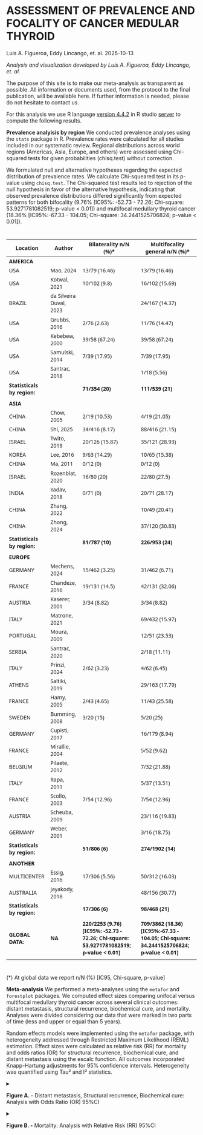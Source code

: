 ASSESSMENT OF PREVALENCE AND FOCALITY OF CANCER MEDULAR THYROID
================
Luis A. Figueroa, Eddy Lincango, et. al.
2025-10-13

<i> Analysis and visualization developed by Luis A. Figueroa, Eddy
Lincango, et. al.</i>

The purpose of this site is to make our meta-analysis as transparent as
possible. All information or documents used, from the protocol to the
final publication, will be available here. If further information is
needed, please do not hesitate to contact us.

For this analysis we use R language [version
4.4.2](https://cran.r-project.org/bin/windows/base/old/4.4.2/) in R
studio [server](https://posit.co/download/rstudio-server/) to compute
the following results.

**Prevalence analyisis by region** We conducted prevalence analyses
using the `stats` package in R. Prevalence rates were calculated for all
studies included in our systematic review. Regional distributions across
world regions (Americas, Asia, Europe, and others) were assessed using
Chi-squared tests for given probabilities (chisq.test) without
correction.

We formulated null and alternative hypotheses regarding the expected
distribution of prevalence rates. We calculate Chi-squeared test in its
p-value using `chisq.test`. The Chi-squared test results led to
rejection of the null hypothesis in favor of the alternative hypothesis,
indicating that observed prevalence distributions differed significantly
from expected patterns for both bifocality (9.76% \[IC95%: -52.73 -
72.26; Chi-square: 53.9271781082519; p-value \< 0.01\]) and multifocal
medullary thyroid cancer (18.36% \[IC95%:-67.33 - 104.05; Chi-square:
34.2441525706824; p-value \< 0.01\]).

<div id="loijfglgim" style="padding-left:0px;padding-right:0px;padding-top:10px;padding-bottom:10px;overflow-x:auto;overflow-y:auto;width:auto;height:auto;">
<style>#loijfglgim table {
  font-family: system-ui, 'Segoe UI', Roboto, Helvetica, Arial, sans-serif, 'Apple Color Emoji', 'Segoe UI Emoji', 'Segoe UI Symbol', 'Noto Color Emoji';
  -webkit-font-smoothing: antialiased;
  -moz-osx-font-smoothing: grayscale;
}
&#10;#loijfglgim thead, #loijfglgim tbody, #loijfglgim tfoot, #loijfglgim tr, #loijfglgim td, #loijfglgim th {
  border-style: none;
}
&#10;#loijfglgim p {
  margin: 0;
  padding: 0;
}
&#10;#loijfglgim .gt_table {
  display: table;
  border-collapse: collapse;
  line-height: normal;
  margin-left: auto;
  margin-right: auto;
  color: #333333;
  font-size: 16px;
  font-weight: normal;
  font-style: normal;
  background-color: #FFFFFF;
  width: auto;
  border-top-style: solid;
  border-top-width: 2px;
  border-top-color: #A8A8A8;
  border-right-style: none;
  border-right-width: 2px;
  border-right-color: #D3D3D3;
  border-bottom-style: solid;
  border-bottom-width: 2px;
  border-bottom-color: #A8A8A8;
  border-left-style: none;
  border-left-width: 2px;
  border-left-color: #D3D3D3;
}
&#10;#loijfglgim .gt_caption {
  padding-top: 4px;
  padding-bottom: 4px;
}
&#10;#loijfglgim .gt_title {
  color: #333333;
  font-size: 125%;
  font-weight: initial;
  padding-top: 4px;
  padding-bottom: 4px;
  padding-left: 5px;
  padding-right: 5px;
  border-bottom-color: #FFFFFF;
  border-bottom-width: 0;
}
&#10;#loijfglgim .gt_subtitle {
  color: #333333;
  font-size: 85%;
  font-weight: initial;
  padding-top: 3px;
  padding-bottom: 5px;
  padding-left: 5px;
  padding-right: 5px;
  border-top-color: #FFFFFF;
  border-top-width: 0;
}
&#10;#loijfglgim .gt_heading {
  background-color: #FFFFFF;
  text-align: center;
  border-bottom-color: #FFFFFF;
  border-left-style: none;
  border-left-width: 1px;
  border-left-color: #D3D3D3;
  border-right-style: none;
  border-right-width: 1px;
  border-right-color: #D3D3D3;
}
&#10;#loijfglgim .gt_bottom_border {
  border-bottom-style: solid;
  border-bottom-width: 2px;
  border-bottom-color: #D3D3D3;
}
&#10;#loijfglgim .gt_col_headings {
  border-top-style: solid;
  border-top-width: 2px;
  border-top-color: #D3D3D3;
  border-bottom-style: solid;
  border-bottom-width: 2px;
  border-bottom-color: #D3D3D3;
  border-left-style: none;
  border-left-width: 1px;
  border-left-color: #D3D3D3;
  border-right-style: none;
  border-right-width: 1px;
  border-right-color: #D3D3D3;
}
&#10;#loijfglgim .gt_col_heading {
  color: #333333;
  background-color: #FFFFFF;
  font-size: 100%;
  font-weight: normal;
  text-transform: inherit;
  border-left-style: none;
  border-left-width: 1px;
  border-left-color: #D3D3D3;
  border-right-style: none;
  border-right-width: 1px;
  border-right-color: #D3D3D3;
  vertical-align: bottom;
  padding-top: 5px;
  padding-bottom: 6px;
  padding-left: 5px;
  padding-right: 5px;
  overflow-x: hidden;
}
&#10;#loijfglgim .gt_column_spanner_outer {
  color: #333333;
  background-color: #FFFFFF;
  font-size: 100%;
  font-weight: normal;
  text-transform: inherit;
  padding-top: 0;
  padding-bottom: 0;
  padding-left: 4px;
  padding-right: 4px;
}
&#10;#loijfglgim .gt_column_spanner_outer:first-child {
  padding-left: 0;
}
&#10;#loijfglgim .gt_column_spanner_outer:last-child {
  padding-right: 0;
}
&#10;#loijfglgim .gt_column_spanner {
  border-bottom-style: solid;
  border-bottom-width: 2px;
  border-bottom-color: #D3D3D3;
  vertical-align: bottom;
  padding-top: 5px;
  padding-bottom: 5px;
  overflow-x: hidden;
  display: inline-block;
  width: 100%;
}
&#10;#loijfglgim .gt_spanner_row {
  border-bottom-style: hidden;
}
&#10;#loijfglgim .gt_group_heading {
  padding-top: 8px;
  padding-bottom: 8px;
  padding-left: 5px;
  padding-right: 5px;
  color: #333333;
  background-color: #FFFFFF;
  font-size: 100%;
  font-weight: initial;
  text-transform: inherit;
  border-top-style: solid;
  border-top-width: 2px;
  border-top-color: #D3D3D3;
  border-bottom-style: solid;
  border-bottom-width: 2px;
  border-bottom-color: #D3D3D3;
  border-left-style: none;
  border-left-width: 1px;
  border-left-color: #D3D3D3;
  border-right-style: none;
  border-right-width: 1px;
  border-right-color: #D3D3D3;
  vertical-align: middle;
  text-align: left;
}
&#10;#loijfglgim .gt_empty_group_heading {
  padding: 0.5px;
  color: #333333;
  background-color: #FFFFFF;
  font-size: 100%;
  font-weight: initial;
  border-top-style: solid;
  border-top-width: 2px;
  border-top-color: #D3D3D3;
  border-bottom-style: solid;
  border-bottom-width: 2px;
  border-bottom-color: #D3D3D3;
  vertical-align: middle;
}
&#10;#loijfglgim .gt_from_md > :first-child {
  margin-top: 0;
}
&#10;#loijfglgim .gt_from_md > :last-child {
  margin-bottom: 0;
}
&#10;#loijfglgim .gt_row {
  padding-top: 8px;
  padding-bottom: 8px;
  padding-left: 5px;
  padding-right: 5px;
  margin: 10px;
  border-top-style: solid;
  border-top-width: 1px;
  border-top-color: #D3D3D3;
  border-left-style: none;
  border-left-width: 1px;
  border-left-color: #D3D3D3;
  border-right-style: none;
  border-right-width: 1px;
  border-right-color: #D3D3D3;
  vertical-align: middle;
  overflow-x: hidden;
}
&#10;#loijfglgim .gt_stub {
  color: #333333;
  background-color: #FFFFFF;
  font-size: 100%;
  font-weight: initial;
  text-transform: inherit;
  border-right-style: solid;
  border-right-width: 2px;
  border-right-color: #D3D3D3;
  padding-left: 5px;
  padding-right: 5px;
}
&#10;#loijfglgim .gt_stub_row_group {
  color: #333333;
  background-color: #FFFFFF;
  font-size: 100%;
  font-weight: initial;
  text-transform: inherit;
  border-right-style: solid;
  border-right-width: 2px;
  border-right-color: #D3D3D3;
  padding-left: 5px;
  padding-right: 5px;
  vertical-align: top;
}
&#10;#loijfglgim .gt_row_group_first td {
  border-top-width: 2px;
}
&#10;#loijfglgim .gt_row_group_first th {
  border-top-width: 2px;
}
&#10;#loijfglgim .gt_summary_row {
  color: #333333;
  background-color: #FFFFFF;
  text-transform: inherit;
  padding-top: 8px;
  padding-bottom: 8px;
  padding-left: 5px;
  padding-right: 5px;
}
&#10;#loijfglgim .gt_first_summary_row {
  border-top-style: solid;
  border-top-color: #D3D3D3;
}
&#10;#loijfglgim .gt_first_summary_row.thick {
  border-top-width: 2px;
}
&#10;#loijfglgim .gt_last_summary_row {
  padding-top: 8px;
  padding-bottom: 8px;
  padding-left: 5px;
  padding-right: 5px;
  border-bottom-style: solid;
  border-bottom-width: 2px;
  border-bottom-color: #D3D3D3;
}
&#10;#loijfglgim .gt_grand_summary_row {
  color: #333333;
  background-color: #FFFFFF;
  text-transform: inherit;
  padding-top: 8px;
  padding-bottom: 8px;
  padding-left: 5px;
  padding-right: 5px;
}
&#10;#loijfglgim .gt_first_grand_summary_row {
  padding-top: 8px;
  padding-bottom: 8px;
  padding-left: 5px;
  padding-right: 5px;
  border-top-style: double;
  border-top-width: 6px;
  border-top-color: #D3D3D3;
}
&#10;#loijfglgim .gt_last_grand_summary_row_top {
  padding-top: 8px;
  padding-bottom: 8px;
  padding-left: 5px;
  padding-right: 5px;
  border-bottom-style: double;
  border-bottom-width: 6px;
  border-bottom-color: #D3D3D3;
}
&#10;#loijfglgim .gt_striped {
  background-color: rgba(128, 128, 128, 0.05);
}
&#10;#loijfglgim .gt_table_body {
  border-top-style: solid;
  border-top-width: 2px;
  border-top-color: #D3D3D3;
  border-bottom-style: solid;
  border-bottom-width: 2px;
  border-bottom-color: #D3D3D3;
}
&#10;#loijfglgim .gt_footnotes {
  color: #333333;
  background-color: #FFFFFF;
  border-bottom-style: none;
  border-bottom-width: 2px;
  border-bottom-color: #D3D3D3;
  border-left-style: none;
  border-left-width: 2px;
  border-left-color: #D3D3D3;
  border-right-style: none;
  border-right-width: 2px;
  border-right-color: #D3D3D3;
}
&#10;#loijfglgim .gt_footnote {
  margin: 0px;
  font-size: 90%;
  padding-top: 4px;
  padding-bottom: 4px;
  padding-left: 5px;
  padding-right: 5px;
}
&#10;#loijfglgim .gt_sourcenotes {
  color: #333333;
  background-color: #FFFFFF;
  border-bottom-style: none;
  border-bottom-width: 2px;
  border-bottom-color: #D3D3D3;
  border-left-style: none;
  border-left-width: 2px;
  border-left-color: #D3D3D3;
  border-right-style: none;
  border-right-width: 2px;
  border-right-color: #D3D3D3;
}
&#10;#loijfglgim .gt_sourcenote {
  font-size: 90%;
  padding-top: 4px;
  padding-bottom: 4px;
  padding-left: 5px;
  padding-right: 5px;
}
&#10;#loijfglgim .gt_left {
  text-align: left;
}
&#10;#loijfglgim .gt_center {
  text-align: center;
}
&#10;#loijfglgim .gt_right {
  text-align: right;
  font-variant-numeric: tabular-nums;
}
&#10;#loijfglgim .gt_font_normal {
  font-weight: normal;
}
&#10;#loijfglgim .gt_font_bold {
  font-weight: bold;
}
&#10;#loijfglgim .gt_font_italic {
  font-style: italic;
}
&#10;#loijfglgim .gt_super {
  font-size: 65%;
}
&#10;#loijfglgim .gt_footnote_marks {
  font-size: 75%;
  vertical-align: 0.4em;
  position: initial;
}
&#10;#loijfglgim .gt_asterisk {
  font-size: 100%;
  vertical-align: 0;
}
&#10;#loijfglgim .gt_indent_1 {
  text-indent: 5px;
}
&#10;#loijfglgim .gt_indent_2 {
  text-indent: 10px;
}
&#10;#loijfglgim .gt_indent_3 {
  text-indent: 15px;
}
&#10;#loijfglgim .gt_indent_4 {
  text-indent: 20px;
}
&#10;#loijfglgim .gt_indent_5 {
  text-indent: 25px;
}
&#10;#loijfglgim .katex-display {
  display: inline-flex !important;
  margin-bottom: 0.75em !important;
}
&#10;#loijfglgim div.Reactable > div.rt-table > div.rt-thead > div.rt-tr.rt-tr-group-header > div.rt-th-group:after {
  height: 0px !important;
}
</style>
<table class="gt_table" data-quarto-disable-processing="false" data-quarto-bootstrap="false">
  <thead>
    <tr class="gt_col_headings">
      <th class="gt_col_heading gt_columns_bottom_border gt_left" rowspan="1" colspan="1" scope="col" id="Location">Location</th>
      <th class="gt_col_heading gt_columns_bottom_border gt_left" rowspan="1" colspan="1" scope="col" id="Author">Author</th>
      <th class="gt_col_heading gt_columns_bottom_border gt_left" rowspan="1" colspan="1" scope="col" id="Bilaterality-n/N-(%)*">Bilaterality n/N (%)*</th>
      <th class="gt_col_heading gt_columns_bottom_border gt_left" rowspan="1" colspan="1" scope="col" id="Multifocality-general-n/N-(%)*">Multifocality general n/N (%)*</th>
    </tr>
  </thead>
  <tbody class="gt_table_body">
    <tr><td headers="Location" class="gt_row gt_left" style="font-weight: bold;">AMERICA</td>
<td headers="Author" class="gt_row gt_left" style="font-weight: bold;"> </td>
<td headers="Bilaterality n/N (%)*" class="gt_row gt_left" style="font-weight: bold;"> </td>
<td headers="Multifocality general n/N (%)*" class="gt_row gt_left" style="font-weight: bold;"> </td></tr>
    <tr><td headers="Location" class="gt_row gt_left">USA</td>
<td headers="Author" class="gt_row gt_left">Mao, 2024</td>
<td headers="Bilaterality n/N (%)*" class="gt_row gt_left">13/79 (16.46)</td>
<td headers="Multifocality general n/N (%)*" class="gt_row gt_left">13/79 (16.46)</td></tr>
    <tr><td headers="Location" class="gt_row gt_left">USA</td>
<td headers="Author" class="gt_row gt_left">Kotwal, 2021</td>
<td headers="Bilaterality n/N (%)*" class="gt_row gt_left">10/102 (9.8)</td>
<td headers="Multifocality general n/N (%)*" class="gt_row gt_left">16/102 (15.69)</td></tr>
    <tr><td headers="Location" class="gt_row gt_left">BRAZIL</td>
<td headers="Author" class="gt_row gt_left">da Silveira Duval, 2023</td>
<td headers="Bilaterality n/N (%)*" class="gt_row gt_left"> </td>
<td headers="Multifocality general n/N (%)*" class="gt_row gt_left">24/167 (14.37)</td></tr>
    <tr><td headers="Location" class="gt_row gt_left">USA</td>
<td headers="Author" class="gt_row gt_left">Grubbs, 2016</td>
<td headers="Bilaterality n/N (%)*" class="gt_row gt_left">2/76 (2.63)</td>
<td headers="Multifocality general n/N (%)*" class="gt_row gt_left">11/76 (14.47)</td></tr>
    <tr><td headers="Location" class="gt_row gt_left">USA</td>
<td headers="Author" class="gt_row gt_left">Kebebew, 2000</td>
<td headers="Bilaterality n/N (%)*" class="gt_row gt_left">39/58 (67.24)</td>
<td headers="Multifocality general n/N (%)*" class="gt_row gt_left">39/58 (67.24)</td></tr>
    <tr><td headers="Location" class="gt_row gt_left">USA</td>
<td headers="Author" class="gt_row gt_left">Samulski, 2014</td>
<td headers="Bilaterality n/N (%)*" class="gt_row gt_left">7/39 (17.95)</td>
<td headers="Multifocality general n/N (%)*" class="gt_row gt_left">7/39 (17.95)</td></tr>
    <tr><td headers="Location" class="gt_row gt_left">USA</td>
<td headers="Author" class="gt_row gt_left">Santrac, 2018</td>
<td headers="Bilaterality n/N (%)*" class="gt_row gt_left"> </td>
<td headers="Multifocality general n/N (%)*" class="gt_row gt_left">1/18 (5.56)</td></tr>
    <tr><td headers="Location" class="gt_row gt_left" style="font-weight: bold;">Statisticals by region: </td>
<td headers="Author" class="gt_row gt_left" style="font-weight: bold;"> </td>
<td headers="Bilaterality n/N (%)*" class="gt_row gt_left" style="font-weight: bold;">71/354 (20)</td>
<td headers="Multifocality general n/N (%)*" class="gt_row gt_left" style="font-weight: bold;">111/539 (21)</td></tr>
    <tr><td headers="Location" class="gt_row gt_left"> </td>
<td headers="Author" class="gt_row gt_left"> </td>
<td headers="Bilaterality n/N (%)*" class="gt_row gt_left"> </td>
<td headers="Multifocality general n/N (%)*" class="gt_row gt_left"> </td></tr>
    <tr><td headers="Location" class="gt_row gt_left" style="font-weight: bold;">ASIA</td>
<td headers="Author" class="gt_row gt_left" style="font-weight: bold;"> </td>
<td headers="Bilaterality n/N (%)*" class="gt_row gt_left" style="font-weight: bold;"> </td>
<td headers="Multifocality general n/N (%)*" class="gt_row gt_left" style="font-weight: bold;"> </td></tr>
    <tr><td headers="Location" class="gt_row gt_left">CHINA</td>
<td headers="Author" class="gt_row gt_left">Chow, 2005</td>
<td headers="Bilaterality n/N (%)*" class="gt_row gt_left">2/19 (10.53)</td>
<td headers="Multifocality general n/N (%)*" class="gt_row gt_left">4/19 (21.05)</td></tr>
    <tr><td headers="Location" class="gt_row gt_left">CHINA</td>
<td headers="Author" class="gt_row gt_left">Shi, 2025</td>
<td headers="Bilaterality n/N (%)*" class="gt_row gt_left">34/416 (8.17)</td>
<td headers="Multifocality general n/N (%)*" class="gt_row gt_left">88/416 (21.15)</td></tr>
    <tr><td headers="Location" class="gt_row gt_left">ISRAEL</td>
<td headers="Author" class="gt_row gt_left">Twito, 2019</td>
<td headers="Bilaterality n/N (%)*" class="gt_row gt_left">20/126 (15.87)</td>
<td headers="Multifocality general n/N (%)*" class="gt_row gt_left">35/121 (28.93)</td></tr>
    <tr><td headers="Location" class="gt_row gt_left">KOREA</td>
<td headers="Author" class="gt_row gt_left">Lee, 2016</td>
<td headers="Bilaterality n/N (%)*" class="gt_row gt_left">9/63 (14.29)</td>
<td headers="Multifocality general n/N (%)*" class="gt_row gt_left">10/65 (15.38)</td></tr>
    <tr><td headers="Location" class="gt_row gt_left">CHINA</td>
<td headers="Author" class="gt_row gt_left">Ma, 2011</td>
<td headers="Bilaterality n/N (%)*" class="gt_row gt_left">0/12 (0)</td>
<td headers="Multifocality general n/N (%)*" class="gt_row gt_left">0/12 (0)</td></tr>
    <tr><td headers="Location" class="gt_row gt_left">ISRAEL</td>
<td headers="Author" class="gt_row gt_left">Rozenblat, 2020</td>
<td headers="Bilaterality n/N (%)*" class="gt_row gt_left">16/80 (20)</td>
<td headers="Multifocality general n/N (%)*" class="gt_row gt_left">22/80 (27.5)</td></tr>
    <tr><td headers="Location" class="gt_row gt_left">INDIA</td>
<td headers="Author" class="gt_row gt_left">Yadav, 2018</td>
<td headers="Bilaterality n/N (%)*" class="gt_row gt_left">0/71 (0)</td>
<td headers="Multifocality general n/N (%)*" class="gt_row gt_left">20/71 (28.17)</td></tr>
    <tr><td headers="Location" class="gt_row gt_left">CHINA</td>
<td headers="Author" class="gt_row gt_left">Zhang, 2022</td>
<td headers="Bilaterality n/N (%)*" class="gt_row gt_left"> </td>
<td headers="Multifocality general n/N (%)*" class="gt_row gt_left">10/49 (20.41)</td></tr>
    <tr><td headers="Location" class="gt_row gt_left">CHINA</td>
<td headers="Author" class="gt_row gt_left">Zhong, 2024</td>
<td headers="Bilaterality n/N (%)*" class="gt_row gt_left"> </td>
<td headers="Multifocality general n/N (%)*" class="gt_row gt_left">37/120 (30.83)</td></tr>
    <tr><td headers="Location" class="gt_row gt_left" style="font-weight: bold;">Statisticals by region: </td>
<td headers="Author" class="gt_row gt_left" style="font-weight: bold;"> </td>
<td headers="Bilaterality n/N (%)*" class="gt_row gt_left" style="font-weight: bold;">81/787 (10)</td>
<td headers="Multifocality general n/N (%)*" class="gt_row gt_left" style="font-weight: bold;">226/953 (24)</td></tr>
    <tr><td headers="Location" class="gt_row gt_left"> </td>
<td headers="Author" class="gt_row gt_left"> </td>
<td headers="Bilaterality n/N (%)*" class="gt_row gt_left"> </td>
<td headers="Multifocality general n/N (%)*" class="gt_row gt_left"> </td></tr>
    <tr><td headers="Location" class="gt_row gt_left" style="font-weight: bold;">EUROPE</td>
<td headers="Author" class="gt_row gt_left" style="font-weight: bold;"> </td>
<td headers="Bilaterality n/N (%)*" class="gt_row gt_left" style="font-weight: bold;"> </td>
<td headers="Multifocality general n/N (%)*" class="gt_row gt_left" style="font-weight: bold;"> </td></tr>
    <tr><td headers="Location" class="gt_row gt_left">GERMANY</td>
<td headers="Author" class="gt_row gt_left">Mechens, 2024</td>
<td headers="Bilaterality n/N (%)*" class="gt_row gt_left">15/462 (3.25)</td>
<td headers="Multifocality general n/N (%)*" class="gt_row gt_left">31/462 (6.71)</td></tr>
    <tr><td headers="Location" class="gt_row gt_left">FRANCE</td>
<td headers="Author" class="gt_row gt_left">Chandeze, 2016</td>
<td headers="Bilaterality n/N (%)*" class="gt_row gt_left">19/131 (14.5)</td>
<td headers="Multifocality general n/N (%)*" class="gt_row gt_left">42/131 (32.06)</td></tr>
    <tr><td headers="Location" class="gt_row gt_left">AUSTRIA</td>
<td headers="Author" class="gt_row gt_left">Kaserer, 2001</td>
<td headers="Bilaterality n/N (%)*" class="gt_row gt_left">3/34 (8.82)</td>
<td headers="Multifocality general n/N (%)*" class="gt_row gt_left">3/34 (8.82)</td></tr>
    <tr><td headers="Location" class="gt_row gt_left">ITALY</td>
<td headers="Author" class="gt_row gt_left">Matrone, 2021</td>
<td headers="Bilaterality n/N (%)*" class="gt_row gt_left"> </td>
<td headers="Multifocality general n/N (%)*" class="gt_row gt_left">69/432 (15.97)</td></tr>
    <tr><td headers="Location" class="gt_row gt_left">PORTUGAL</td>
<td headers="Author" class="gt_row gt_left">Moura, 2009</td>
<td headers="Bilaterality n/N (%)*" class="gt_row gt_left"> </td>
<td headers="Multifocality general n/N (%)*" class="gt_row gt_left">12/51 (23.53)</td></tr>
    <tr><td headers="Location" class="gt_row gt_left">SERBIA</td>
<td headers="Author" class="gt_row gt_left">Santrac, 2020</td>
<td headers="Bilaterality n/N (%)*" class="gt_row gt_left"> </td>
<td headers="Multifocality general n/N (%)*" class="gt_row gt_left">2/18 (11.11)</td></tr>
    <tr><td headers="Location" class="gt_row gt_left">ITALY</td>
<td headers="Author" class="gt_row gt_left">Prinzi, 2024</td>
<td headers="Bilaterality n/N (%)*" class="gt_row gt_left">2/62 (3.23)</td>
<td headers="Multifocality general n/N (%)*" class="gt_row gt_left">4/62 (6.45)</td></tr>
    <tr><td headers="Location" class="gt_row gt_left">ATHENS</td>
<td headers="Author" class="gt_row gt_left">Saltiki, 2019</td>
<td headers="Bilaterality n/N (%)*" class="gt_row gt_left"> </td>
<td headers="Multifocality general n/N (%)*" class="gt_row gt_left">29/163 (17.79)</td></tr>
    <tr><td headers="Location" class="gt_row gt_left">FRANCE</td>
<td headers="Author" class="gt_row gt_left">Hamy, 2005</td>
<td headers="Bilaterality n/N (%)*" class="gt_row gt_left">2/43 (4.65)</td>
<td headers="Multifocality general n/N (%)*" class="gt_row gt_left">11/43 (25.58)</td></tr>
    <tr><td headers="Location" class="gt_row gt_left">SWEDEN</td>
<td headers="Author" class="gt_row gt_left">Bumming, 2008</td>
<td headers="Bilaterality n/N (%)*" class="gt_row gt_left">3/20 (15)</td>
<td headers="Multifocality general n/N (%)*" class="gt_row gt_left">5/20 (25)</td></tr>
    <tr><td headers="Location" class="gt_row gt_left">GERMANY</td>
<td headers="Author" class="gt_row gt_left">Cupisti, 2017</td>
<td headers="Bilaterality n/N (%)*" class="gt_row gt_left"> </td>
<td headers="Multifocality general n/N (%)*" class="gt_row gt_left">16/179 (8.94)</td></tr>
    <tr><td headers="Location" class="gt_row gt_left">FRANCE</td>
<td headers="Author" class="gt_row gt_left">Mirallie, 2004</td>
<td headers="Bilaterality n/N (%)*" class="gt_row gt_left"> </td>
<td headers="Multifocality general n/N (%)*" class="gt_row gt_left">5/52 (9.62)</td></tr>
    <tr><td headers="Location" class="gt_row gt_left">BELGIUM</td>
<td headers="Author" class="gt_row gt_left">Pilaete, 2012</td>
<td headers="Bilaterality n/N (%)*" class="gt_row gt_left"> </td>
<td headers="Multifocality general n/N (%)*" class="gt_row gt_left">7/32 (21.88)</td></tr>
    <tr><td headers="Location" class="gt_row gt_left">ITALY</td>
<td headers="Author" class="gt_row gt_left">Rapa, 2011</td>
<td headers="Bilaterality n/N (%)*" class="gt_row gt_left"> </td>
<td headers="Multifocality general n/N (%)*" class="gt_row gt_left">5/37 (13.51)</td></tr>
    <tr><td headers="Location" class="gt_row gt_left">FRANCE</td>
<td headers="Author" class="gt_row gt_left">Scollo, 2003</td>
<td headers="Bilaterality n/N (%)*" class="gt_row gt_left">7/54 (12.96)</td>
<td headers="Multifocality general n/N (%)*" class="gt_row gt_left">7/54 (12.96)</td></tr>
    <tr><td headers="Location" class="gt_row gt_left">AUSTRIA</td>
<td headers="Author" class="gt_row gt_left">Scheuba, 2009</td>
<td headers="Bilaterality n/N (%)*" class="gt_row gt_left"> </td>
<td headers="Multifocality general n/N (%)*" class="gt_row gt_left">23/116 (19.83)</td></tr>
    <tr><td headers="Location" class="gt_row gt_left">GERMANY</td>
<td headers="Author" class="gt_row gt_left">Weber, 2001</td>
<td headers="Bilaterality n/N (%)*" class="gt_row gt_left"> </td>
<td headers="Multifocality general n/N (%)*" class="gt_row gt_left">3/16 (18.75)</td></tr>
    <tr><td headers="Location" class="gt_row gt_left" style="font-weight: bold;">Statisticals by region: </td>
<td headers="Author" class="gt_row gt_left" style="font-weight: bold;"> </td>
<td headers="Bilaterality n/N (%)*" class="gt_row gt_left" style="font-weight: bold;">51/806 (6)</td>
<td headers="Multifocality general n/N (%)*" class="gt_row gt_left" style="font-weight: bold;">274/1902 (14)</td></tr>
    <tr><td headers="Location" class="gt_row gt_left"> </td>
<td headers="Author" class="gt_row gt_left"> </td>
<td headers="Bilaterality n/N (%)*" class="gt_row gt_left"> </td>
<td headers="Multifocality general n/N (%)*" class="gt_row gt_left"> </td></tr>
    <tr><td headers="Location" class="gt_row gt_left" style="font-weight: bold;">ANOTHER</td>
<td headers="Author" class="gt_row gt_left" style="font-weight: bold;"> </td>
<td headers="Bilaterality n/N (%)*" class="gt_row gt_left" style="font-weight: bold;"> </td>
<td headers="Multifocality general n/N (%)*" class="gt_row gt_left" style="font-weight: bold;"> </td></tr>
    <tr><td headers="Location" class="gt_row gt_left">MULTICENTER</td>
<td headers="Author" class="gt_row gt_left">Essig, 2016</td>
<td headers="Bilaterality n/N (%)*" class="gt_row gt_left">17/306 (5.56)</td>
<td headers="Multifocality general n/N (%)*" class="gt_row gt_left">50/312 (16.03)</td></tr>
    <tr><td headers="Location" class="gt_row gt_left">AUSTRALIA</td>
<td headers="Author" class="gt_row gt_left">Jayakody, 2018</td>
<td headers="Bilaterality n/N (%)*" class="gt_row gt_left"> </td>
<td headers="Multifocality general n/N (%)*" class="gt_row gt_left">48/156 (30.77)</td></tr>
    <tr><td headers="Location" class="gt_row gt_left" style="font-weight: bold;">Statisticals by region: </td>
<td headers="Author" class="gt_row gt_left" style="font-weight: bold;"> </td>
<td headers="Bilaterality n/N (%)*" class="gt_row gt_left" style="font-weight: bold;">17/306 (6)</td>
<td headers="Multifocality general n/N (%)*" class="gt_row gt_left" style="font-weight: bold;">98/468 (21)</td></tr>
    <tr><td headers="Location" class="gt_row gt_left"> </td>
<td headers="Author" class="gt_row gt_left"> </td>
<td headers="Bilaterality n/N (%)*" class="gt_row gt_left"> </td>
<td headers="Multifocality general n/N (%)*" class="gt_row gt_left"> </td></tr>
    <tr><td headers="Location" class="gt_row gt_left" style="font-weight: bold;">GLOBAL DATA: </td>
<td headers="Author" class="gt_row gt_left" style="font-weight: bold;">NA</td>
<td headers="Bilaterality n/N (%)*" class="gt_row gt_left" style="font-weight: bold;">220/2253 (9.76) [IC95%: -52.73 - 72.26; Chi-square: 53.9271781082519; p-value &lt; 0.01]</td>
<td headers="Multifocality general n/N (%)*" class="gt_row gt_left" style="font-weight: bold;">709/3862 (18.36) [IC95%:-67.33 - 104.05; Chi-square: 34.2441525706824; p-value &lt; 0.01]</td></tr>
    <tr><td headers="Location" class="gt_row gt_left"> </td>
<td headers="Author" class="gt_row gt_left"> </td>
<td headers="Bilaterality n/N (%)*" class="gt_row gt_left"> </td>
<td headers="Multifocality general n/N (%)*" class="gt_row gt_left"> </td></tr>
  </tbody>
  &#10;</table>
</div>

(\*) At global data we report n/N (%) \[IC95, Chi-square, p-value\]

**Meta-analysis** We performed a meta-analyses using the `metafor` and
`forestplot` packages. We computed effect sizes comparing unifocal
versus multifocal medullary thyroid cancer across several clinical
outcomes: distant metastasis, structural recurrence, biochemical cure,
and mortality. Analyses were divided considering our data that were
marked in two parts of time (less and upper or equal than 5 years).

Random effects models were implemented using the `metafor` package, with
heterogeneity addressed through Restricted Maximum Likelihood (REML)
estimation. Effect sizes were calculated as relative risk (RR) for
mortality and odds ratios (OR) for structural recurrence, biochemical
cure, and distant metastasis using the escalc function. All outcomes
incorporated Knapp-Hartung adjustments for 95% confidence intervals.
Heterogeneity was quantified using Tau² and I² statistics.

<details>

<br>
<summary>

<b>Figure A. -</b> Distant metastasis, Structural recurrence,
Biochemical cure: Analysis with Odds Ratio (OR) 95%CI
</summary>

</br>

![](Figures/dic100-1.svg)<!-- -->
</details>

<details>

<br>
<summary>

<b>Figure B. -</b> Mortality: Analysis with Relative Risk (RR) 95%CI
</summary>

</br> ![](Figures/dic200-1.svg)<!-- -->
</details>
